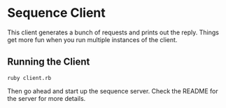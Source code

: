 # Sequence Client

This client generates a bunch of requests and prints out the reply. Things get more fun when you run multiple instances of the client.

## Running the Client

```
ruby client.rb
```

Then go ahead and start up the sequence server. Check the README for the server for more details.